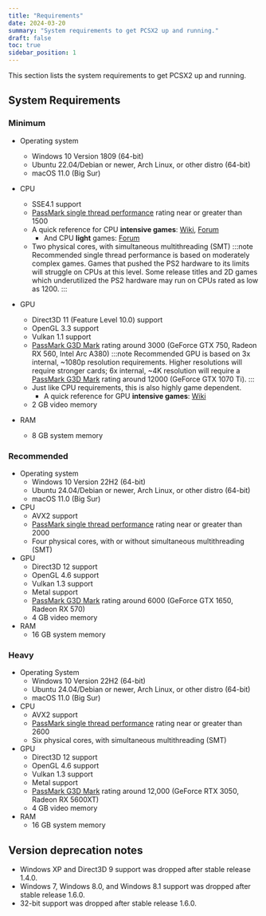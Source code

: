 ```yaml
---
title: "Requirements"
date: 2024-03-20
summary: "System requirements to get PCSX2 up and running."
draft: false
toc: true
sidebar_position: 1
---
```


This section lists the system requirements to get PCSX2 up and running.

## System Requirements

### Minimum

- Operating system
  - Windows 10 Version 1809 (64-bit)
  - Ubuntu 22.04/Debian or newer, Arch Linux, or other distro (64-bit)
  - macOS 11.0 (Big Sur)
- CPU

  - SSE4.1 support
  - [PassMark single thread performance](https://www.cpubenchmark.net/singleThread.html) rating near or greater than 1500
  - A quick reference for CPU **intensive games**: [Wiki](https://wiki.pcsx2.net/Category:CPU_intensive_games), [Forum](https://forums.pcsx2.net/Thread-LIST-The-Most-CPU-Intensive-Games)
    - And CPU **light** games: [Forum](https://forums.pcsx2.net/Thread-LIST-Games-that-don-t-need-a-strong-CPU-to-emulate)
  - Two physical cores, with simultaneous multithreading (SMT)
    :::note
    Recommended single thread performance is based on moderately complex games. Games that pushed the PS2 hardware to its limits will struggle on CPUs at this level. Some release titles and 2D games which underutilized the PS2 hardware may run on CPUs rated as low as 1200.
    :::

- GPU
  - Direct3D 11 (Feature Level 10.0) support
  - OpenGL 3.3 support
  - Vulkan 1.1 support
  - [PassMark G3D Mark](https://www.videocardbenchmark.net/high_end_gpus.html) rating around 3000 (GeForce GTX 750, Radeon RX 560, Intel Arc A380)
    :::note
    Recommended GPU is based on 3x internal, ~1080p resolution requirements. Higher resolutions will require stronger cards; 6x internal, ~4K resolution will require a [PassMark G3D Mark](https://www.videocardbenchmark.net/high_end_gpus.html) rating around 12000 (GeForce GTX 1070 Ti).
    :::
  - Just like CPU requirements, this is also highly game dependent.
    - A quick reference for GPU **intensive games**: [Wiki](https://wiki.pcsx2.net/Category:GPU_intensive_games)
  - 2 GB video memory
- RAM
  - 8 GB system memory

### Recommended

- Operating system
  - Windows 10 Version 22H2 (64-bit)
  - Ubuntu 24.04/Debian or newer, Arch Linux, or other distro (64-bit)
  - macOS 11.0 (Big Sur)
- CPU
  - AVX2 support
  - [PassMark single thread performance](https://www.cpubenchmark.net/singleThread.html) rating near or greater than 2000
  - Four physical cores, with or without simultaneous multithreading (SMT)
- GPU
  - Direct3D 12 support
  - OpenGL 4.6 support
  - Vulkan 1.3 support
  - Metal support
  - [PassMark G3D Mark](https://www.videocardbenchmark.net/high_end_gpus.html) rating around 6000 (GeForce GTX 1650, Radeon RX 570)
  - 4 GB video memory
- RAM
  - 16 GB system memory

### Heavy

- Operating System
  - Windows 10 Version 22H2 (64-bit)
  - Ubuntu 24.04/Debian or newer, Arch Linux, or other distro (64-bit)
  - macOS 11.0 (Big Sur)
- CPU
  - AVX2 support
  - [PassMark single thread performance](https://www.cpubenchmark.net/singleThread.html) rating near or greater than 2600
  - Six physical cores, with simultaneous multithreading (SMT)
- GPU
  - Direct3D 12 support
  - OpenGL 4.6 support
  - Vulkan 1.3 support
  - Metal support
  - [PassMark G3D Mark](https://www.videocardbenchmark.net/high_end_gpus.html) rating around 12,000 (GeForce RTX 3050, Radeon RX 5600XT)
  - 4 GB video memory
- RAM
  - 16 GB system memory

## Version deprecation notes

- Windows XP and Direct3D 9 support was dropped after stable release 1.4.0.
- Windows 7, Windows 8.0, and Windows 8.1 support was dropped after stable release 1.6.0.
- 32-bit support was dropped after stable release 1.6.0.

